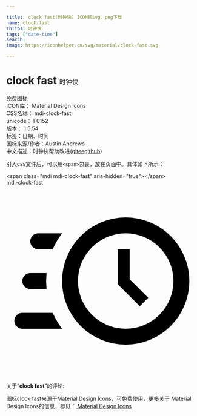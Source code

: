 ```yaml
---

title:  clock fast(时钟快) ICON转svg、png下载
name: clock-fast
zhTips: 时钟快
tags: ["date-time"]
search: 
image: https://iconhelper.cn/svg/material/clock-fast.svg

---
```


# clock fast  <small style="font-size: 60%;font-weight: 100">时钟快</small>


<div class="detail-page">
<p>
<span><span class="badge-success badge">免费图标</span> </span>
<br/>
<span>
ICON库：
<span class="badge-secondary badge">Material Design Icons</span> 
</span>
<br/>
<span>
CSS名称：
<span class="badge-secondary badge">mdi-clock-fast</span> 
</span>
<br/>
<span>
unicode：
<span class="badge-secondary badge">F0152</span> 
<copy-btn content='F0152' btn-title=""></copy-btn>
<copy-btn :content='String.fromCodePoint(parseInt("F0152", 16))' btn-title="复制U"></copy-btn>
</span>
<br/>
<span>
版本：
<span class="badge-secondary badge">1.5.54</span> 
</span><br/><span>标签：<span class="badge-light badge"><router-link to="/tags/date-time.html">日期、时间</router-link></span></span>
<br/>
<span>图标来源/作者：<span class="badge-light badge">Austin Andrews</span></span> 
<br/>
<span class="zh-detail">中文描述：<span class="badge-primary badge">时钟快</span><span class="help-link"><span>帮助改进</span>(<a href="https://gitee.com/liuwave/icon-helper/edit/master/json/material/clock-fast.json" target="_blank" rel="noopener noreferrer">gitee</a><a href="https://github.com/liuwave/icon-helper/edit/master/json/material/clock-fast.json" target="_blank" rel="noopener noreferrer">github</a></span>)</span><br/>
</p>
</div>
<div class="alert alert-dark">
  <i class="mdi mdi-clock-fast mdi-48px"></i>
  <i class="mdi mdi-clock-fast mdi-36px"></i>
  <i class="mdi mdi-clock-fast mdi-24px"></i>
  <i class="mdi mdi-clock-fast mdi-18px"></i>
</div>
<div>
  <p>引入css文件后，可以用<code>&lt;span&gt;</code>包裹，放在页面中。具体如下所示：    
  </p>
  <div class="alert alert-primary" style="font-size: 14px">
    &lt;span class="mdi mdi-clock-fast" aria-hidden="true"&gt;&lt;/span&gt;
    <copy-btn content='<span class="mdi mdi-clock-fast" aria-hidden="true"></span>'></copy-btn>
  </div>
  <div class="alert alert-secondary">
    <i class="mdi mdi-clock-fast"
    style="font-size: 24px"
    aria-hidden="true"></i> mdi-clock-fast
    <copy-btn content="mdi-clock-fast" btn-title="复制图标名称"></copy-btn>
  </div>
</div>
<div id="svg" class="svg-wrap">
<svg xmlns="http://www.w3.org/2000/svg" viewBox="0 0 24 24"><path d="M15,4A8,8 0 0,1 23,12A8,8 0 0,1 15,20A8,8 0 0,1 7,12A8,8 0 0,1 15,4M15,6A6,6 0 0,0 9,12A6,6 0 0,0 15,18A6,6 0 0,0 21,12A6,6 0 0,0 15,6M14,8H15.5V11.78L17.83,14.11L16.77,15.17L14,12.4V8M2,18A1,1 0 0,1 1,17A1,1 0 0,1 2,16H5.83C6.14,16.71 6.54,17.38 7,18H2M3,13A1,1 0 0,1 2,12A1,1 0 0,1 3,11H5.05L5,12L5.05,13H3M4,8A1,1 0 0,1 3,7A1,1 0 0,1 4,6H7C6.54,6.62 6.14,7.29 5.83,8H4Z" /></svg>
</div>
<detail full-name='mdi-clock-fast'></detail>
<div class="icon-detail__container">
<p>关于“<b>clock fast</b>”的评论:</p>
</div>
<Vssue title="关于“clock fast”的评论" />    
<div><p>图标clock fast来源于Material Design Icons，可免费使用，更多关于 Material Design Icons的信息，参见：<a target="_blank" href="https://iconhelper.cn/material.html"> Material Design Icons</a>
</p></div>

